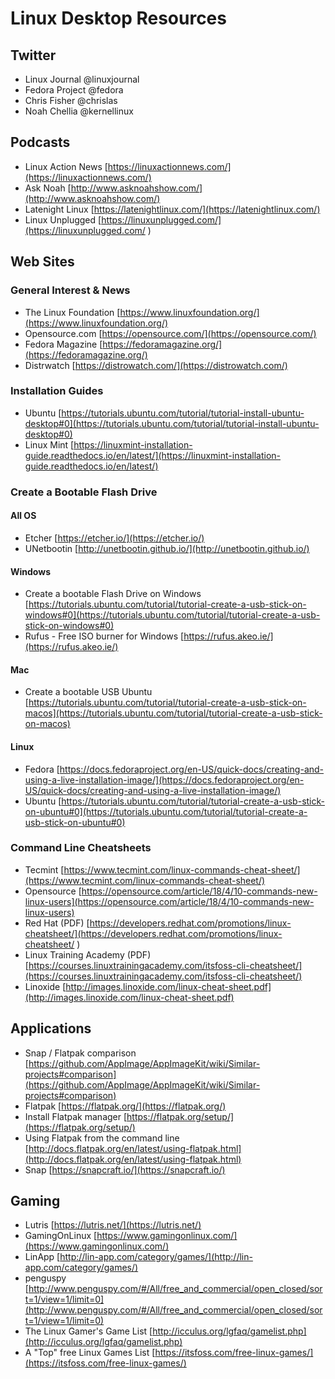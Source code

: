 # Linux Desktop Resources

## Twitter
* Linux Journal     @linuxjournal
* Fedora Project    @fedora
* Chris Fisher      @chrislas
* Noah Chellia      @kernellinux

## Podcasts
* Linux Action News       [https://linuxactionnews.com/](https://linuxactionnews.com/)
* Ask Noah                [http://www.asknoahshow.com/](http://www.asknoahshow.com/)
* Latenight Linux         [https://latenightlinux.com/](https://latenightlinux.com/)
* Linux Unplugged         [https://linuxunplugged.com/](https://linuxunplugged.com/ )

## Web Sites

### General Interest & News
* The Linux Foundation      [https://www.linuxfoundation.org/](https://www.linuxfoundation.org/)  
* Opensource.com            [https://opensource.com/](https://opensource.com/) 
* Fedora Magazine           [https://fedoramagazine.org/](https://fedoramagazine.org/) 
* Distrwatch                [https://distrowatch.com/](https://distrowatch.com/) 

### Installation Guides
* Ubuntu            [https://tutorials.ubuntu.com/tutorial/tutorial-install-ubuntu-desktop#0](https://tutorials.ubuntu.com/tutorial/tutorial-install-ubuntu-desktop#0) 
* Linux Mint        [https://linuxmint-installation-guide.readthedocs.io/en/latest/](https://linuxmint-installation-guide.readthedocs.io/en/latest/) 

### Create a Bootable Flash Drive

#### All OS
* Etcher                                        [https://etcher.io/](https://etcher.io/) 
* UNetbootin                                    [http://unetbootin.github.io/](http://unetbootin.github.io/) 

#### Windows
* Create a bootable Flash Drive on Windows      [https://tutorials.ubuntu.com/tutorial/tutorial-create-a-usb-stick-on-windows#0](https://tutorials.ubuntu.com/tutorial/tutorial-create-a-usb-stick-on-windows#0) 
* Rufus - Free ISO burner for Windows           [https://rufus.akeo.ie/](https://rufus.akeo.ie/) 

#### Mac
* Create a bootable USB Ubuntu                  [https://tutorials.ubuntu.com/tutorial/tutorial-create-a-usb-stick-on-macos](https://tutorials.ubuntu.com/tutorial/tutorial-create-a-usb-stick-on-macos) 

#### Linux
* Fedora                                        [https://docs.fedoraproject.org/en-US/quick-docs/creating-and-using-a-live-installation-image/](https://docs.fedoraproject.org/en-US/quick-docs/creating-and-using-a-live-installation-image/) 
* Ubuntu                                        [https://tutorials.ubuntu.com/tutorial/tutorial-create-a-usb-stick-on-ubuntu#0](https://tutorials.ubuntu.com/tutorial/tutorial-create-a-usb-stick-on-ubuntu#0) 

### Command Line Cheatsheets
* Tecmint                         [https://www.tecmint.com/linux-commands-cheat-sheet/](https://www.tecmint.com/linux-commands-cheat-sheet/) 
* Opensource                      [https://opensource.com/article/18/4/10-commands-new-linux-users](https://opensource.com/article/18/4/10-commands-new-linux-users) 
* Red Hat (PDF)                   [https://developers.redhat.com/promotions/linux-cheatsheet/](https://developers.redhat.com/promotions/linux-cheatsheet/ ) 
* Linux Training Academy (PDF)    [https://courses.linuxtrainingacademy.com/itsfoss-cli-cheatsheet/](https://courses.linuxtrainingacademy.com/itsfoss-cli-cheatsheet/) 
* Linoxide                        [http://images.linoxide.com/linux-cheat-sheet.pdf](http://images.linoxide.com/linux-cheat-sheet.pdf) 

## Applications
* Snap / Flatpak comparison             [https://github.com/AppImage/AppImageKit/wiki/Similar-projects#comparison](https://github.com/AppImage/AppImageKit/wiki/Similar-projects#comparison) 
* Flatpak                               [https://flatpak.org/](https://flatpak.org/) 
* Install Flatpak manager               [https://flatpak.org/setup/](https://flatpak.org/setup/) 
* Using Flatpak from the command line   [http://docs.flatpak.org/en/latest/using-flatpak.html](http://docs.flatpak.org/en/latest/using-flatpak.html) 
* Snap                                  [https://snapcraft.io/](https://snapcraft.io/) 
  
## Gaming
* Lutris                           [https://lutris.net/](https://lutris.net/) 
* GamingOnLinux                    [https://www.gamingonlinux.com/](https://www.gamingonlinux.com/) 
* LinApp                           [http://lin-app.com/category/games/](http://lin-app.com/category/games/) 
* penguspy                         [http://www.penguspy.com/#/All/free_and_commercial/open_closed/sort=1/view=1/limit=0](http://www.penguspy.com/#/All/free_and_commercial/open_closed/sort=1/view=1/limit=0) 
* The Linux Gamer's Game List      [http://icculus.org/lgfaq/gamelist.php](http://icculus.org/lgfaq/gamelist.php) 
* A "Top" free Linux Games List    [https://itsfoss.com/free-linux-games/](https://itsfoss.com/free-linux-games/) 
  
